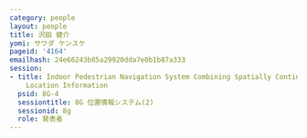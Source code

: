 ```yaml
---
category: people
layout: people
title: 沢田 健介
yomi: サワダ ケンスケ
pageid: '4164'
emailhash: 24e66243b85a29920dda7e0b1b87a333
session:
- title: Indoor Pedestrian Navigation System Combining Spatially Continuous and Discrete
    Location Information
  psid: 8G-4
  sessiontitle: 8G 位置情報システム(2)
  sessionid: 8g
  role: 発表者
---
```

